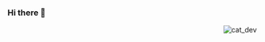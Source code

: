### Hi there 👋

<p><img align="right" src="https://media.giphy.com/media/VbnUQpnihPSIgIXuZv/giphy.gif" alt="cat_dev" /></p>


